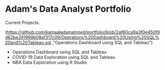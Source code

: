# Adam's Data Analyst Portfolio

Current Projects:

(https://github.com/kamaaladamahmed/portfolio/blob/2af60ca9a3f0e450f9d62be291999b08af317c09/Operations%20Dashboard%20Using%20SQL%20and%20Tableau.sql ,"Operations Dashboard using SQL and Tableau")


  - Operations Dashboard using SQL and Tableau
  - COVID-19 Data Exploration using SQL and Tableau
  - NBA Data Exploration using R Studio

